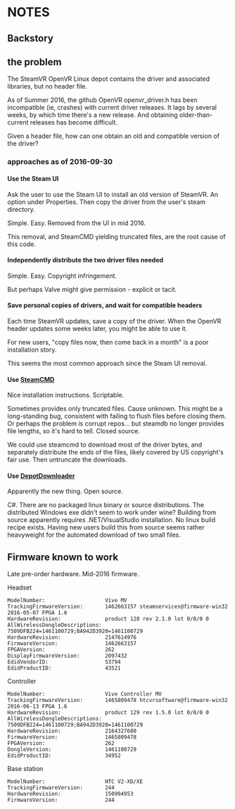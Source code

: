 # NOTES

## Backstory

## the problem
The SteamVR OpenVR Linux depot contains the driver and associated libraries, but no header file.

As of Summer 2016, the github OpenVR openvr_driver.h has been incompatible (ie, crashes) with current driver releases.  It lags by several weeks, by which time there's a new release.  And obtaining older-than-current releases has become difficult.

Given a header file, how can one obtain an old and compatible version of the driver?

### approaches as of 2016-09-30

#### Use the Steam UI

Ask the user to use the Steam UI to install an old version of SteamVR. An option under Properties.  Then copy the driver from the user's steam directory.

Simple. Easy.  Removed from the UI in mid 2016.

This removal, and SteamCMD yielding truncated files, are the root cause of this code.

#### Independently distribute the two driver files needed

Simple. Easy. Copyright infringement.

But perhaps Valve might give permission - explicit or tacit.

#### Save personal copies of drivers, and wait for compatible headers

Each time SteamVR updates, save a copy of the driver.  When the OpenVR header updates some weeks later, you might be able to use it.

For new users, "copy files now, then come back in a month" is a poor installation story.

This seems the most common approach since the Steam UI removal.

#### Use [SteamCMD](https://developer.valvesoftware.com/wiki/SteamCMD)

Nice installation instructions.  Scriptable.

Sometimes provides only truncated files.  Cause unknown.  This might be a long-standing bug, consistent with failing to flush files before closing them.  Or perhaps the problem is corrupt repos... but steamdb no longer provides file lengths, so it's hard to tell.  Closed source.

We could use steamcmd to download most of the driver bytes, and separately distribute the ends of the files, likely covered by US copyright's fair use.  Then untruncate the downloads.

#### Use [DepotDownloader](https://github.com/SteamRE/DepotDownloader)

Apparently the new thing.  Open source.

C#.  There are no packaged linux binary or source distributions.  The distributed Windows exe didn't seem to work under wine?  Building from source apparently requires .NET/VisualStudio installation.  No linux build recipe exists.  Having new users build this from source seems rather heavyweight for the automated download of two small files.

## Firmware known to work

Late pre-order hardware.  Mid-2016 firmware.

Headset

    ModelNumber:                   Vive MV
    TrackingFirmwareVersion:       1462663157 steamservices@firmware-win32 2016-05-07 FPGA 1.6
    HardwareRevision:              product 128 rev 2.1.0 lot 0/0/0 0
    AllWirelessDongleDescriptions: 7509DFB224=1461100729;BA942D3920=1461100729
    HardwareRevision:              2147614976
    FirmwareVersion:               1462663157
    FPGAVersion:                   262
    DisplayFirmwareVersion:        2097432
    EdidVendorID:                  53794
    EdidProductID:                 43521

Controller

    ModelNumber:                   Vive Controller MV
    TrackingFirmwareVersion:       1465809478 htcvrsoftware@firmware-win32 2016-06-13 FPGA 1.6
    HardwareRevision:              product 129 rev 1.5.0 lot 0/0/0 0
    AllWirelessDongleDescriptions: 7509DFB224=1461100729;BA942D3920=1461100729
    HardwareRevision:              2164327680
    FirmwareVersion:               1465809478
    FPGAVersion:                   262
    DongleVersion:                 1461100729
    EdidProductID:                 34952

Base station

    ModelNumber:                   HTC V2-XD/XE
    TrackingFirmwareVersion:       244
    HardwareRevision:              150994953
    FirmwareVersion:               244


